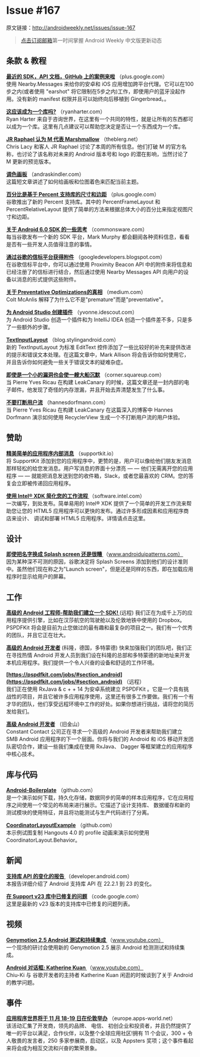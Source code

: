 # Issue #167

>
原文链接：<http://androidweekly.net/issues/issue-167>

> [点击订阅邮箱](http://tinyletter.com/androidweeklycn)第一时间掌握 Android Weekly 中文版更新动态

## 条款 & 教程

**[最近的 SDK，API 文档，GitHub 上的案例来啦](https://plus.google.com/+AndroidDevelopers/posts/NPagF6bpHsv)**
（plus.google.com）  
使用 Nearby.Messages 来给你的安卓和 iOS 应用增加跨平台代理。它可以在100步之内(或者使用 "earshot" 将它限制在5步之内)工作，即使用户的蓝牙没起作用。没有新的 manifest 权限并且可以始终向后移植到 Gingerbread。。

**[这应该成为一个库吗?](http://ryanharter.com/blog/2015/08/20/should-this-be-a-library/)**
（ryanharter.com）  
Ryan Harter 来自于咨询世界，在这里有一个共同的特性，就是让所有的东西都可以成为一个库。这里有几点建议可以帮助您决定是否让一个东西成为一个库。

**[JR Raphael 认为 M 代表 Marshmallow](http://ryanharter.com/blog/2015/08/20/should-this-be-a-library/)**
（theblerg.net）  
Chris Lacy 和客人 JR Raphael 讨论了本周的所有信息。他们打破 M 的官方名称，也讨论了该名称对未来的 Android 版本号和 logo 的潜在影响，当然讨论了 M 更新的预览版本。

**[调色画板](http://andraskindler.com/blog/2015/tinting_drawables/)**
（andraskindler.com）  
这篇短文章讲述了如何给画板和位图着色来匹配当前主题。

**[百分比是基于 Percent 支持库的尺寸和边距](https://plus.google.com/+AndroidDevelopers/posts/C8oaLunpEEj)**
（plus.google.com）  
谷歌推出了新的 Percent 支持库。其中的 PercentFrameLayout 和 PercentRelativeLayout 提供了简单的方法来根据总体大小的百分比来指定视图尺寸和边距。

**[关于 Android  6.0 SDK 的一些思考](https://commonsware.com/blog/2015/08/17/random-musings-android-6p0-sdk.html)**
（commonsware.com）  
每当谷歌发布一个新的 SDK 平台，Mark Murphy 都会翻阅各种资料信息，看看是否有一些开发人员值得注意的事情。

**[通过谷歌的信标平台获得附件](http://googledevelopers.blogspot.com/2015/08/whats-in-message-getting-attachments.html?linkId=16440270)**
（googledevelopers.blogspot.com）  
在谷歌信标平台中，你可以通过使用 Proximity Beacon API 中的附件来将信息和已经注册了的信标进行结合，然后通过使用 Nearby Messages API 向用户的设备以消息的形式提供这些附件。

**[关于 Preventative Optimizations的真相](https://medium.com/google-developers/the-truth-about-preventative-optimizations-ccebadfd3eb5)**
（medium.com）  
Colt McAnlis 解释了为什么它不是"premature"而是"preventative"。

**[为 Android Studio 创建插件](http://yvonne.idescout.com/2015/08/writing-plugins-for-android-studio.html)**
（yvonne.idescout.com）  
为 Android Studio 创造一个插件和为 IntelliJ IDEA 创造一个插件差不多，只是多了一些额外的步骤。

**[TextInputLayout](https://blog.stylingandroid.com/textinputlayout/)**
（blog.stylingandroid.com）  
新的 TextInputLayout 为标准 EditText 控件添加了一些比较好的补充来提供改进的提示和错误文本处理。在这篇文章中，Mark Allison 将会告诉你如何使用它，并且告诉你如何避免一些关于错误文本的疑难杂症。

**[即使是一个小的漏洞也会使一艘大船沉默](https://corner.squareup.com/2015/08/a-small-leak.html)**
（corner.squareup.com）  
当 Pierre Yves Ricau 在构建 LeakCanary 的时候，这篇文章还是一封内部的电子邮件。他发现了奇怪的内存泄漏，并且开始去弄清楚发生了什么事。

**[不要打断用户流](http://hannesdorfmann.com/android/dont-interrupt-user-flow/)**
（hannesdorfmann.com）  
当 Pierre Yves Ricau 在构建 LeakCanary 在这篇深入的博客中 Hannes Dorfmann 演示如何使用 RecyclerView 生成一个不打断用户流的用户体验。

## 赞助

**[精美简单的应用程序内部消息](https://supportkit.io/?utm_source=androidweekly)**
（supportkit.io）  
将 SupportKit 添加到您的应用程序中，更赞的是，用户可以像给他们朋友发消息那样轻松的给您发消息。用户写消息的界面十分漂亮 — — 他们无需离开您的应用程序 — — 就能把消息发送到您的收件箱，Slack，或者您最喜欢的 CRM。您的答复会立即被传递回应用程序。

**[使用 Intel® XDK  简化您的工作流程 ](https://software.intel.com/en-us/intel-xdk?cid=&utm_content=General_Developers&utm_medium=Newsletter%20Placement&utm_source=Android%20Weekly&utm_campaign=Android%20ASMO%20Q3%2015%20Digital%20Marketing%20Campaign)**
（software.intel.com）  
一次编写，到处发布。简单易用的 Intel® XDK 提供了一个简单的开发工作流来帮助您让您的 HTML5 应用程序可以更快的发布。通过许多形成因素和应用程序商店来设计、 调试和部署 HTML5 应用程序。详情请点击这里。

## 设计

**[即使把名字换成 Splash screen 还是很糟 ](http://www.androiduipatterns.com/2015/08/splash-screen-with-any-other-name-is.html)**
（www.androiduipatterns.com）  
因为某种深不可测的原因，谷歌决定将 Splash Screens 添加到他们的设计准则中。虽然他们现在称之为"Launch screen"，但是还是同样的东西，即在加载应用程序时显示给用户的屏幕。

## 工作

**[高级的 Android 工程师-帮助我们建立一个 SDK!
](https://pspdfkit.com/jobs/#section_android)**
(远程) 
我们正在为成千上万的应用程序提供引擎，比如在汉莎航空的驾驶舱以及伦敦地铁中使用的 Dropbox。PSPDFKit 将会是目前为止您做过的最有趣和最复杂的项目之一。我们有一个优秀的团队，并且它正在壮大。

**[高级的 Android 开发者](https://www.grandcentrix.net/2015/08/16/news/jobs/senior-android-entwickler-mw-koeln/)**
(科隆，德国，多特蒙德) 
快来加强我们的团队吧，我们正在寻找热情 Android 开发人员到我们设在科隆的总部和多特蒙德的新地址来开发本机应用程序。我们提供一个令人兴奋的设备和舒适的工作环境。

**[https://pspdfkit.com/jobs/#section_android](https://pspdfkit.com/jobs/#section_android)**
（远程）  
我们正在使用 RxJava & c + + 14 为安卓系统建立 PSPDFKit 。它是一个具有挑战性的项目，并且它被许多应用程序使用，这里还有很多工作要做。我们有一个有才华的团队，他们享受远程环境中工作的好处。如果你想进行挑战，请将您的简历发给我们。

**[高级 Android 开发者](http://rolp.co/9Liy8)**
（旧金山）  
Constant Contact 公司正在寻求一个高级的 Android 开发者来帮助我们建立 SMB Android 应用程序的下一个层面。你将与我们的 Android 和 iOS 移动开发团队密切合作，建设一些我们集成在使用 RxJava、 Dagger 等框架建立的应用程序中核心技术。

## 库与代码

**[Android-Boilerplate](https://github.com/hitherejoe/Android-Boilerplate)**
（github.com）  
是一个演示如何下载，持久化存储，数据同步的简单的样本应用程序，它在应用程序之间使用一个常见的布局来进行展示。它描述了设计支持库、 数据缓存和新的测试模块的使用特征，并且将功能测试与生产代码进行了分离。

**[CoordinatorLayoutExample](https://github.com/saulmm/CoordinatorLayoutExample)**
（github.com）  
本示例试图复制 Hangouts 4.0 的 profile 动画来演示如何使用 CoordinatorLayout.Behavior。

## 新闻

**[支持库 API 的变化的报告 ](https://developer.android.com/sdk/support_api_diff/23/changes.html)**
（developer.android.com）  
本报告详细介绍了 Android 支持库 API 在 22.2.1 到 23 的变化。

**[在 Support v23 库中已修复的问题](https://code.google.com/p/android/issues/list?can=1&q=label:Version-Support-23)**
（code.google.com）  
这里是最新的 v23 版本的支持库中已修复的问题列表。

## 视频

**[Genymotion 2.5 Android 测试和持续集成 ](https://www.youtube.com/watch?v=atrjbbLtEHE)**
（www.youtube.com）  
一个现场的研讨会使用新的 Genymotion 2.5 展示 Android 检测测试和持续集成。

**[Android 对话框: Katherine Kuan ](https://www.youtube.com/watch?v=8ZQrdSOvnJE&feature=youtu.be)**
（www.youtube.com）  
Chiu-Ki 与 谷歌开发者的主持者 Katherine Kuan 闲逛的时候谈到了关于 Android 的教学问题。

## 事件

**[应用程序世界将于 11 月 18-19 日在伦敦举办](http://europe.apps-world.net/?utm_source=mediapartner&utm_medium=banner&utm_campaign=Andriod%20weekly)**
（europe.apps-world.net）  
该活动汇集了开发商，领先的品牌、 电信、 初创企业和投资者，并且仍然提供了唯一的平台以满足，合作伙伴，以及整个全球应用社区!拥有 11 个会议，300 + 令人敬畏的发言者，250 多家参展商，启动区，以及 Appsters 奖项；这个事件看起来将会成为相互交流和兴奋的繁荣景象。

